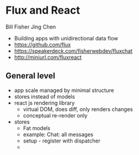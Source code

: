 Flux and React
==============

Bill Fisher
Jing Chen

- Building apps with unidirectional data flow
- https://github.com/flux
- https://speakerdeck.com/fisherwebdev/fluxchat
- http://miniurl.com/fluxreact

General level
-------------
- app scale managed by minimal structure
- stores instead of models
- react js rendering library
	- virtual DOM, does diff, only renders changes
	- conceptual re-render only
- stores
	- Fat models
	- example: Chat: all messages
	- setup - register with dispatcher
	- 